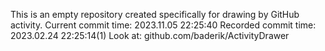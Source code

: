 This is an empty repository created specifically for drawing by GitHub activity.
Current commit time: 2023.11.05 22:25:40
Recorded commit time: 2023.02.24 22:25:14(1)
Look at: github.com/baderik/ActivityDrawer
